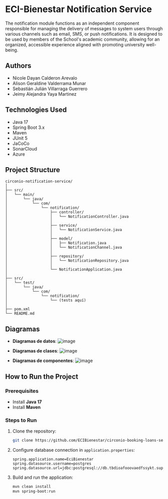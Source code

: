 # ECI-Bienestar Notification Service

The notification module functions as an independent component responsible for managing the delivery of messages to system users through various channels such as email, SMS, or push notifications. It is designed to be used by members of the School's academic community, allowing for an organized, accessible experience aligned with promoting university well-being.

## Authors

- Nicole Dayan Calderon Arevalo
- Alison Geraldine Valderrama Munar
- Sebastián Julián Villarraga Guerrero
- Jeimy Alejandra Yaya Martinez

## Technologies Used

- Java 17
- Spring Boot 3.x
- Maven
- JUnit 5
- JaCoCo
- SonarCloud
- Azure

## Project Structure

```
circonio-notification-service/
│
├── src/
│   └── main/
│       └── java/
│           └── com/
│               └── notification/
│                   ├── controller/
│                   │   └── NotificationController.java
│                   │
│                   ├── service/
│                   │   └── NotificationService.java
│                   │
│                   ├── model/
│                   │   ├── Notification.java
│                   │   └── NotificationChannel.java
│                   │
│                   ├── repository/
│                   │   └── NotificationRepository.java
│                   │
│                   └── NotificationApplication.java
│
├── src/
│   └── test/
│       └── java/
│           └── com/
│               └── notification/
│                   └── (tests aquí)
│
├── pom.xml
└── README.md
```

## Diagramas
- **Diagramas de datos**: 
    ![image](https://github.com/user-attachments/assets/2d41a27d-1f53-43b7-bae3-7b69ab1e8b3f)


- **Diagramas de clases**: 
    ![image](https://github.com/user-attachments/assets/66bbf3e0-ac92-43cf-b08a-2e36a3244297)


- **Diagramas de componentes**:
    ![image](https://github.com/user-attachments/assets/ccde988d-a799-428b-b4be-66a90457fed5)

##  How to Run the Project

### Prerequisites
- Install **Java 17**
- Install **Maven**

### Steps to Run

1. Clone the repository:
   ```bash
   git clone https://github.com/ECIBienestar/circonio-booking-loans-services.git
   ```

2. Configure database connection in `application.properties`:
   ```properties
   spring.application.name=EciBienestar
   spring.datasource.username=postgres
   spring.datasource.url=jdbc:postgresql://db.tbdioafooovaedfssykt.supabase.co:5432/postgres?
   ```

3. Build and run the application:
   ```bash
   mvn clean install
   mvn spring-boot:run
   ```



  
